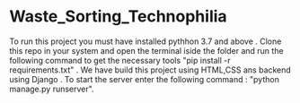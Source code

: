 # Waste_Sorting_Technophilia
To run this project you must have installed pythhon 3.7 and above . 
Clone this repo in your system and open the terminal iside the folder and run the following command to get the necessary tools "pip install -r requirements.txt" . 
We have build this project using HTML,CSS ans backend using Django . 
To start the server enter the following command : "python manage.py runserver".
